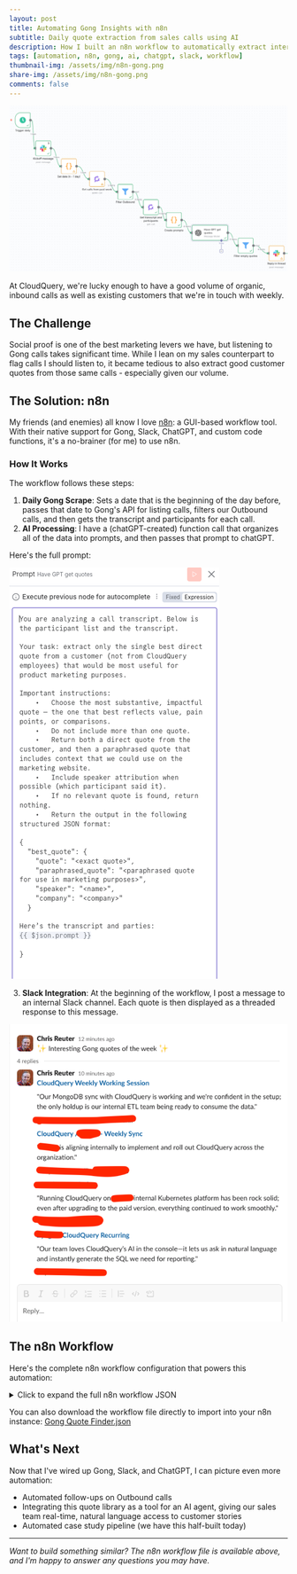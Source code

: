 ```yaml
---
layout: post
title: Automating Gong Insights with n8n
subtitle: Daily quote extraction from sales calls using AI
description: How I built an n8n workflow to automatically extract interesting quotes from Gong sales calls and post them to Slack
tags: [automation, n8n, gong, ai, chatgpt, slack, workflow]
thumbnail-img: /assets/img/n8n-gong.png
share-img: /assets/img/n8n-gong.png
comments: false
---
```


![n8n workflow](/assets/img/n8n-gong.png)

At CloudQuery, we're lucky enough to have a good volume of organic, inbound calls as well as existing customers that we're in touch with weekly.

## The Challenge

Social proof is one of the best marketing levers we have, but listening to Gong calls takes significant time. While I lean on my sales counterpart to flag calls I should listen to, it became tedious to also extract good customer quotes from those same calls - especially given our volume.

## The Solution: n8n

My friends (and enemies) all know I love [n8n](https://www.n8n.io): a GUI-based workflow tool. With their native support for Gong, Slack, ChatGPT, and custom code functions, it's a no-brainer (for me) to use n8n.

### How It Works

The workflow follows these steps:

1. **Daily Gong Scrape**: Sets a date that is the beginning of the day before, passes that date to Gong's API for listing calls, filters our Outbound calls, and then gets the transcript and participants for each call.
2. **AI Processing**: I have a (chatGPT-created) function call that organizes all of the data into prompts, and then passes that prompt to chatGPT. 

Here's the full prompt:

![Prompt](/assets/img/n8n-prompt.png)

3. **Slack Integration**: At the beginning of the workflow, I post a message to an internal Slack channel. Each quote is then displayed as a threaded response to this message.

![Slack message](/assets/img/n8n-slack.png)


## The n8n Workflow

Here's the complete n8n workflow configuration that powers this automation:

<details>
<summary>Click to expand the full n8n workflow JSON</summary>

{% highlight json %}
{
  "name": "Gong Quote Finder",
  "nodes": [
    {
      "parameters": {
        "filters": {
          "fromDateTime": "={{ $json.oneDayAgo }}"
        },
        "options": {},
        "requestOptions": {}
      },
      "type": "n8n-nodes-base.gong",
      "typeVersion": 1,
      "position": [
        336,
        352
      ],
      "id": "29b6c499-86b4-4882-bee3-2ee389517333",
      "name": "Get calls from past week",
      "credentials": {
        "gongApi": {
          "id": "xxxxxxxx",
          "name": "Gong account"
        }
      }
    },
    {
      "parameters": {
        "conditions": {
          "options": {
            "caseSensitive": true,
            "leftValue": "",
            "typeValidation": "strict",
            "version": 2
          },
          "conditions": [
            {
              "id": "c432e990-2116-4150-88db-3688aebc6f69",
              "leftValue": "={{ $json.direction }}",
              "rightValue": "Outbound",
              "operator": {
                "type": "string",
                "operation": "notEquals"
              }
            }
          ],
          "combinator": "and"
        },
        "options": {}
      },
      "type": "n8n-nodes-base.filter",
      "typeVersion": 2.2,
      "position": [
        512,
        432
      ],
      "id": "6e52cd80-8540-4a8d-96b4-e7d01cca83eb",
      "name": "Filter Outbound"
    },
    {
      "parameters": {
        "operation": "get",
        "call": {
          "__rl": true,
          "value": "={{ $json.id }}",
          "mode": "id"
        },
        "options": {
          "properties": [
            "transcript",
            "parties"
          ]
        },
        "requestOptions": {}
      },
      "type": "n8n-nodes-base.gong",
      "typeVersion": 1,
      "position": [
        672,
        528
      ],
      "id": "8f4653e0-894b-48c0-a8d8-a6705d450f81",
      "name": "Get transcript and participants",
      "credentials": {
        "gongApi": {
          "id": "xxxxxxxx",
          "name": "Gong account"
        }
      }
    },
    {
      "parameters": {
        "jsCode": "return items.map(item => {\n  const participants = item.json.parties || [];\n  const transcript = item.json.transcript || [];\n\n  // Build a lookup table { speakerId: name }\n  const speakerMap = {};\n  for (const p of participants) {\n    speakerMap[p.speakerId] = p.name || p.emailAddress || \"Unknown\";\n  }\n\n  // Flatten transcript → \"Name: sentence\"\n  let tStr = \"\";\n  for (const turn of transcript) {\n    const name = speakerMap[turn.speakerId] || \"Unknown\";\n    for (const s of (turn.sentences || [])) {\n      tStr += `${name}: ${s.text}\\n`;\n    }\n  }\n\n  // Participants summary string\n  const pStr = participants\n    .map(p => `${p.name || p.emailAddress} (${p.affiliation || \"\"})`)\n    .join(\", \");\n\n  // Final prompt\n  const prompt = `Participants:\\n${pStr}\\n\\nTranscript:\\n${tStr}`;\n\n  return { json: { ...item.json, prompt } };\n});"
      },
      "type": "n8n-nodes-base.code",
      "typeVersion": 2,
      "position": [
        816,
        608
      ],
      "id": "75a4a69d-18f9-4316-9693-af68e4ce459c",
      "name": "Create prompts",
      "executeOnce": false
    },
    {
      "parameters": {
        "modelId": {
          "__rl": true,
          "value": "gpt-5",
          "mode": "list",
          "cachedResultName": "GPT-5"
        },
        "messages": {
          "values": [
            {
              "content": "=You are analyzing a call transcript. Below is the participant list and the transcript.\n\nYour task: extract only the single best direct quote from a customer (not from CloudQuery employees) that would be most useful for product marketing purposes.\n\nImportant instructions:\n\t•\tChoose the most substantive, impactful quote — the one that best reflects value, pain points, or comparisons.\n\t•\tDo not include more than one quote.\n\t•\tReturn both a direct quote from the customer, and then a paraphrased quote that includes context that we could use on the marketing website.\n\t•\tInclude speaker attribution when possible (which participant said it).\n\t•\tIf no relevant quote is found, return nothing.\n\t•\tReturn the output in the following structured JSON format:\n\n{\n  \"best_quote\": {\n    \"quote\": \"<exact quote>\",\n    \"paraphrased_quote\": \"<paraphrased quote for use in marketing purposes>\",\n    \"speaker\": \"<name>\",\n    \"company\": \"<company>\"\n  }\n\nHere’s the transcript and parties:\n{{ $json.prompt }}\n\n}"
            }
          ]
        },
        "jsonOutput": true,
        "options": {}
      },
      "type": "@n8n/n8n-nodes-langchain.openAi",
      "typeVersion": 1.8,
      "position": [
        976,
        688
      ],
      "id": "9d05183d-251e-4d4f-94b6-87ff142c0aaf",
      "name": "Have GPT get quotes",
      "credentials": {
        "openAiApi": {
          "id": "xxxxxxxx",
          "name": "OpenAi account"
        }
      }
    },
    {
      "parameters": {
        "authentication": "oAuth2",
        "select": "channel",
        "channelId": {
          "__rl": true,
          "value": "Cxxxxxxxx",
          "mode": "list",
          "cachedResultName": "marketing-team"
        },
        "text": "=:sparkles: Interesting Gong quotes of the week :sparkles:",
        "otherOptions": {
          "includeLinkToWorkflow": false,
          "mrkdwn": true
        }
      },
      "type": "n8n-nodes-base.slack",
      "typeVersion": 2.3,
      "position": [
        0,
        160
      ],
      "id": "26abbca3-8524-4a86-a235-66120af01203",
      "name": "Kickoff message",
      "webhookId": "xxxxxxxx",
      "executeOnce": true,
      "credentials": {
        "slackOAuth2Api": {
          "id": "xxxxxxxx",
          "name": "Slack account"
        }
      }
    },
    {
      "parameters": {
        "authentication": "oAuth2",
        "select": "channel",
        "channelId": {
          "__rl": true,
          "value": "Cxxxxxxxx",
          "mode": "list",
          "cachedResultName": "channel-name
        },
        "text": "=*<{{ $('Get transcript and participants').item.json.metaData.url }}|{{ $('Get transcript and participants').item.json.metaData.title.replace(/[<>|]/g, \"\")}}>*\n\n\"{{ $json.message.content.best_quote.paraphrased_quote }}\"\n\n_-{{ $json.message.content.best_quote.speaker }} from {{ $json.message.content.best_quote.company }}_",
        "otherOptions": {
          "includeLinkToWorkflow": false,
          "thread_ts": {
            "replyValues": {
              "thread_ts": "={{ $('Kickoff message').first().json.message_timestamp }}"
            }
          },
          "unfurl_links": false,
          "unfurl_media": false
        }
      },
      "type": "n8n-nodes-base.slack",
      "typeVersion": 2.3,
      "position": [
        1456,
        816
      ],
      "id": "6a7e821e-1725-4204-a414-77af85d22fdf",
      "name": "Reply in thread",
      "webhookId": "xxxxxxxx",
      "credentials": {
        "slackOAuth2Api": {
          "id": "xxxxxxxx",
          "name": "Slack account"
        }
      }
    },
    {
      "parameters": {
        "conditions": {
          "options": {
            "caseSensitive": true,
            "leftValue": "",
            "typeValidation": "strict",
            "version": 2
          },
          "conditions": [
            {
              "id": "f7de17b4-44cf-4e07-97d2-e6073174a515",
              "leftValue": "={{ $json.message.content.best_quote.paraphrased_quote }}",
              "rightValue": "",
              "operator": {
                "type": "string",
                "operation": "notEmpty",
                "singleValue": true
              }
            }
          ],
          "combinator": "and"
        },
        "options": {}
      },
      "type": "n8n-nodes-base.filter",
      "typeVersion": 2.2,
      "position": [
        1264,
        768
      ],
      "id": "a4cda9b9-73fe-49e4-9175-b78a2229abd4",
      "name": "Filter empty quotes"
    },
    {
      "parameters": {
        "rule": {
          "interval": [
            {
              "triggerAtHour": 8
            }
          ]
        }
      },
      "type": "n8n-nodes-base.scheduleTrigger",
      "typeVersion": 1.2,
      "position": [
        -128,
        -16
      ],
      "id": "38c53378-51af-48ef-b31d-691714bcdfb3",
      "name": "Trigger daily"
    },
    {
      "parameters": {
        "jsCode": "// n8n Function node\nconst date = new Date();\n\n// subtract 1 day\ndate.setDate(date.getDate() - 1);\n\n// format to YYYY-MM-DD 00:00:00\nconst year = date.getFullYear();\nconst month = String(date.getMonth() + 1).padStart(2, '0');\nconst day = String(date.getDate()).padStart(2, '0');\n\nconst formatted = `${year}-${month}-${day} 00:00:00`;\n\nreturn [\n  {\n    json: {\n      oneDayAgo: formatted\n    }\n  }\n];"
      },
      "type": "n8n-nodes-base.code",
      "typeVersion": 2,
      "position": [
        160,
        272
      ],
      "id": "7aad5914-8e51-410f-b2db-582f3d0680eb",
      "name": "Set date (n - 1 day)"
    }
  ],
  "pinData": {},
  "connections": {
    "Get calls from past week": {
      "main": [
        [
          {
            "node": "Filter Outbound",
            "type": "main",
            "index": 0
          }
        ]
      ]
    },
    "Filter Outbound": {
      "main": [
        [
          {
            "node": "Get transcript and participants",
            "type": "main",
            "index": 0
          }
        ]
      ]
    },
    "Get transcript and participants": {
      "main": [
        [
          {
            "node": "Create prompts",
            "type": "main",
            "index": 0
          }
        ]
      ]
    },
    "Create prompts": {
      "main": [
        [
          {
            "node": "Have GPT get quotes",
            "type": "main",
            "index": 0
          }
        ]
      ]
    },
    "Have GPT get quotes": {
      "main": [
        [
          {
            "node": "Filter empty quotes",
            "type": "main",
            "index": 0
          }
        ]
      ]
    },
    "Kickoff message": {
      "main": [
        [
          {
            "node": "Set date (n - 1 day)",
            "type": "main",
            "index": 0
          }
        ]
      ]
    },
    "Filter empty quotes": {
      "main": [
        [
          {
            "node": "Reply in thread",
            "type": "main",
            "index": 0
          }
        ]
      ]
    },
    "Trigger daily": {
      "main": [
        [
          {
            "node": "Kickoff message",
            "type": "main",
            "index": 0
          }
        ]
      ]
    },
    "Set date (n - 1 day)": {
      "main": [
        [
          {
            "node": "Get calls from past week",
            "type": "main",
            "index": 0
          }
        ]
      ]
    }
  },
  "active": true,
  "settings": {
    "executionOrder": "v1"
  },
  "versionId": "xxxxxxxx",
  "meta": {
    "templateCredsSetupCompleted": true,
    "instanceId": "xxxxxxxx"
  },
  "id": "xxxxxxxx",
  "tags": []
}
{% endhighlight %}

</details>

You can also download the workflow file directly to import into your n8n instance: [Gong Quote Finder.json](/assets/files/Gong-Quote-Finder.json)


## What's Next

Now that I've wired up Gong, Slack, and ChatGPT, I can picture even more automation:

- Automated follow-ups on Outbound calls
- Integrating this quote library as a tool for an AI agent, giving our sales team real-time, natural language access to customer stories
- Automated case study pipeline (we have this half-built today)

---

*Want to build something similar? The n8n workflow file is available above, and I'm happy to answer any questions you may have.*
